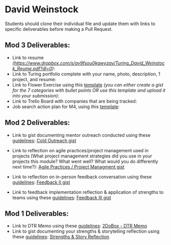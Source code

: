# David Weinstock

Students should clone their individual file and update them with links to specific deliverables before making a Pull Request.

## Mod 3 Deliverables:

* Link to resume *(https://www.dropbox.com/s/av9fsou0kgwyzay/Turing_David_Weinstock_Reume.pdf?dl=0)*: 
* Link to Turing portfolio complete with your name, photo, description, 1 project, and resume:
* Link to Flower Exercise using this [template](https://github.com/turingschool/career-development-curriculum/blob/master/files/Career%20Unit%20-%20The%20Flower%20Diagram.pdf) *(you can either create a gist for the 7 categories with bullet points OR use this template and upload it into your submission):*
* Link to Trello Board with companies that are being tracked: 
* Job search action plan for M4, using this [template](https://github.com/turingschool/career-development-curriculum/blob/master/module_three/mod_4_action_plan_template.md):

## Mod 2 Deliverables:
* Link to gist documenting mentor outreach conducted using these [guidelines](https://github.com/turingschool/career-development-curriculum/blob/master/module_two/cold_outreach_i_guidelines.md): [Cold Outreach gist](https://gist.github.com/dstock48/810b78f5fdc29a207ead72bc2410115f#file-cold-outreach-md)

* Link to reflection on agile practices/project management used in projects (What project management strategies did you use in your projects this module? What went well? What would you do differently next time?): [Agile Practices / Project Managment gist](https://gist.github.com/dstock48/94bf92638df0a28ae2de0c876478fc05#file-agile-practices-reflection-md)

* Link to reflection on in-person feedback conversation using these [guidelines](https://github.com/turingschool/career-development-curriculum/blob/master/module_two/feedback_conversation_reflection_guidelines.md): [Feedback II gist](https://gist.github.com/dstock48/d3ac78d5406f2e8db233d1525e3e92cc#file-in-person-feedback-conversation-reflection-md)

* Link to feedback implementation reflection & application of strengths to teams using these [guidelines](https://github.com/turingschool/career-development-curriculum/blob/master/module_two/feedback_implementation_strengths_reflection.md): [Feedback III gist](https://gist.github.com/dstock48/ac09b9befa0061199904e1c024b6d84a#file-feedback-iii-reflection-md)


## Mod 1 Deliverables:
* Link to DTR Memo using these [guidelines](https://github.com/turingschool/career-development-curriculum/blob/master/module_one/dtr_guidelines_memo.md): [2DoBox - DTR Memo](https://gist.github.com/dstock48/0ded0b721e1ae3544b5f1dcbb1218173)
* Link to gist documenting your strengths & storytelling reflection using these [guidelines](https://github.com/turingschool/career-development-curriculum/blob/master/module_one/strengths_storytelling_reflection.md): [Strengths & Story Reflection](https://gist.github.com/dstock48/33e4acc24be798c32377a570de220ce9#file-strengths-and-storytelling-reflection-md)

